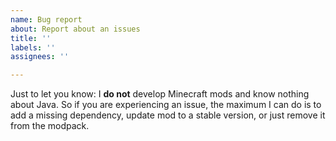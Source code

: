 ```yaml
---
name: Bug report
about: Report about an issues
title: ''
labels: ''
assignees: ''

---
```


Just to let you know: I **do not** develop Minecraft mods and know nothing about Java. So if you are experiencing an issue, the maximum I can do is to add a missing dependency, update mod to a stable version, or just remove it from the modpack.
